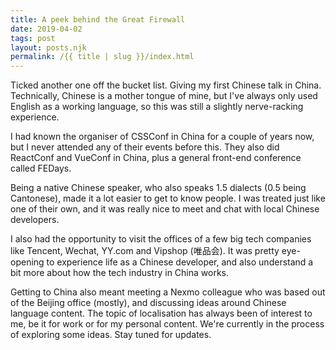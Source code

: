 ```yaml
---
title: A peek behind the Great Firewall
date: 2019-04-02
tags: post
layout: posts.njk
permalink: /{{ title | slug }}/index.html
---
```

Ticked another one off the bucket list. Giving my first Chinese talk in China. Technically, Chinese is a mother tongue of mine, but I've always only used English as a working language, so this was still a slightly nerve-racking experience.

I had known the organiser of CSSConf in China for a couple of years now, but I never attended any of their events before this. They also did ReactConf and VueConf in China, plus a general front-end conference called FEDays.

Being a native Chinese speaker, who also speaks 1.5 dialects (0.5 being Cantonese), made it a lot easier to get to know people. I was treated just like one of their own, and it was really nice to meet and chat with local Chinese developers.

I also had the opportunity to visit the offices of a few big tech companies like Tencent, Wechat, YY.com and Vipshop (唯品会). It was pretty eye-opening to experience life as a Chinese developer, and also understand a bit more about how the tech industry in China works.

Getting to China also meant meeting a Nexmo colleague who was based out of the Beijing office (mostly), and discussing ideas around Chinese language content. The topic of localisation has always been of interest to me, be it for work or for my personal content. We're currently in the process of exploring some ideas. Stay tuned for updates.